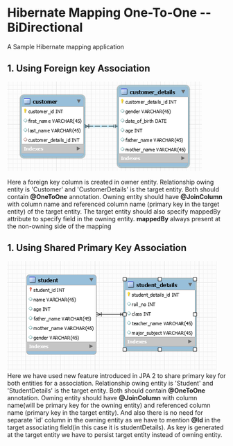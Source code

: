 # Hibernate Mapping One-To-One -- BiDirectional

A Sample Hibernate mapping application

## 1. Using Foreign key Association

![schema](docs/ForiegnKeySchema.PNG)
    
   Here a foreign key column is created in owner entity. Relationship owing entity is 'Customer' and 'CustomerDetails' is the target entity. Both should contain **@OneToOne** annotation. Owning entity should have **@JoinColumn** with column name and referenced column name (primary key in the target entity) of the target entity.  The target entity should also specify mappedBy attribute to specify field in the owning entity. **mappedBy** always present at the non-owning side of the mapping

## 1. Using Shared Primary Key Association

![schema](docs/SharedPrimaryKeySchema.PNG)
	Here we have used new feature introduced in JPA 2 to share primary key for both entities for a association. Relationship owing entity is 'Student' and 'StudentDetails' is the target entity. Both should contain **@OneToOne** annotation. 
	Owning entity should have **@JoinColumn** with column name(will be primary key for the owning entity) and referenced column name (primary key in the target entity). And also there is no need for separate 'id' column in the owning entity as we have to mention **@Id** in the target associating field(in this case it is studentDetails).
	As key is generated at the target entity we have to persist target entity instead of owning entity.